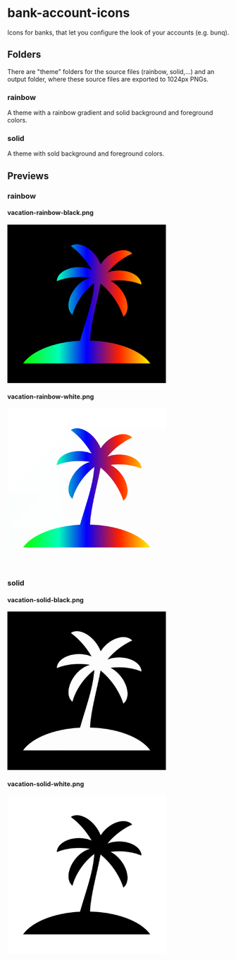 # bank-account-icons

Icons for banks, that let you configure the look of your accounts (e.g. bunq).

## Folders

There are "theme" folders for the source files (rainbow, solid,...) and an output folder, where these source files are exported to 1024px PNGs.

### rainbow

A theme with a rainbow gradient and solid background and foreground colors.

### solid

A theme with sold background and foreground colors.

## Previews

### rainbow

#### vacation-rainbow-black.png
<img src="https://raw.githubusercontent.com/kameit00/bank-account-icons/master/output/rainbow/black/vacation-rainbow-black.png" alt="vacation-rainbow-black.png" width="360"/>

#### vacation-rainbow-white.png
<img src="https://raw.githubusercontent.com/kameit00/bank-account-icons/master/output/rainbow/white/vacation-rainbow-white.png" alt="vacation-rainbow-white.png" width="360"/>

### solid

#### vacation-solid-black.png
<img src="https://raw.githubusercontent.com/kameit00/bank-account-icons/master/output/solid/black/vacation-solid-black.png" alt="vacation-solid-black.png" width="360"/>

#### vacation-solid-white.png
<img src="https://raw.githubusercontent.com/kameit00/bank-account-icons/master/output/solid/white/vacation-solid-white.png" alt="vacation-rainbow-white.png" width="360"/>

